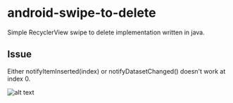 # android-swipe-to-delete

Simple RecyclerView swipe to delete implementation written in java.

## Issue
  Either notifyItemInserted(index) or notifyDatasetChanged() doesn't work at index 0.
  
![alt text](https://raw.githubusercontent.com/kitek/android-rv-swipe-delete/master/doc/demo.gif?v=2)


